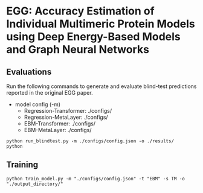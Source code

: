 # EGG: Accuracy Estimation of Individual Multimeric Protein Models using Deep Energy-Based Models and Graph Neural Networks

## Evaluations
Run the following commands to generate and evaluate blind-test predictions reported in the original EGG paper. 

* model config (-m)
  * Regression-Transformer: ./configs/
  * Regression-MetaLayer: ./configs/
  * EBM-Transformer: ./configs/
  * EBM-MetaLayer: ./configs/
```
python run_blindtest.py -m ./configs/config.json -o ./results/
python 
```

## Training 

```
python train_model.py -m "./configs/config.json" -t "EBM" -s TM -o "./output_directory/"
```
